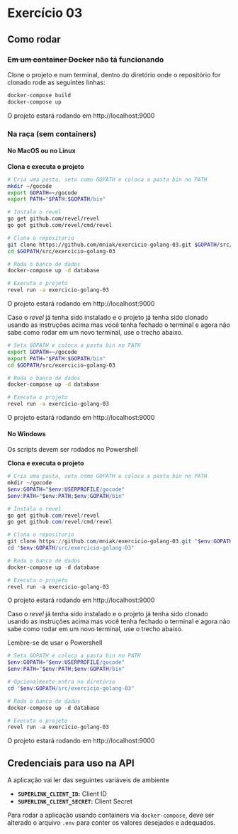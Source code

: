 Exercício 03
===================

## Como rodar

### ~~Em um container Docker~~ não tá funcionando

Clone o projeto e num terminal, dentro do diretório onde o repositório for clonado rode as seguintes linhas:
```bash
docker-compose build
docker-compose up
```
O projeto estará rodando em http://localhost:9000

### Na raça (sem containers)

#### No MacOS ou no Linux

**Clona e executa o projeto**
```bash
# Cria uma pasta, seta como GOPATH e coloca a pasta bin no PATH
mkdir ~/gocode
export GOPATH=~/gocode
export PATH="$PATH:$GOPATH/bin"

# Instala o revel
go get github.com/revel/revel
go get github.com/revel/cmd/revel

# Clona o repositorio
git clone https://github.com/mniak/exercicio-golang-03.git $GOPATH/src/exercicio-golang-03
cd $GOPATH/src/exercicio-golang-03

# Roda o banco de dados
docker-compose up -d database

# Executa o projeto
revel run -a exercicio-golang-03
```
O projeto estará rodando em http://localhost:9000

Caso o _revel_ já tenha sido instalado e o projeto já tenha sido clonado usando as instruções acima mas você tenha fechado o terminal e agora não sabe como rodar em um novo terminal, use o trecho abaixo.

```bash
# Seta GOPATH e coloca a pasta bin no PATH
export GOPATH=~/gocode
export PATH="$PATH:$GOPATH/bin"
cd $GOPATH/src/exercicio-golang-03

# Roda o banco de dados
docker-compose up -d database

# Executa o projeto
revel run -a exercicio-golang-03
```
O projeto estará rodando em http://localhost:9000

#### No Windows
Os scripts devem ser rodados no Powershell

**Clona e executa o projeto**
```powershell
# Cria uma pasta, seta como GOPATH e coloca a pasta bin no PATH
mkdir ~/gocode
$env:GOPATH="$env:USERPROFILE/gocode"
$env:PATH="$env:PATH;$env:GOPATH/bin"

# Instala o revel
go get github.com/revel/revel
go get github.com/revel/cmd/revel

# Clona o repositorio
git clone https://github.com/mniak/exercicio-golang-03.git "$env:GOPATH/src/exercicio-golang-03"
cd "$env:GOPATH/src/exercicio-golang-03"

# Roda o banco de dados
docker-compose up -d database

# Executa o projeto
revel run -a exercicio-golang-03
```
O projeto estará rodando em http://localhost:9000

Caso o _revel_ já tenha sido instalado e o projeto já tenha sido clonado usando as instruções acima mas você tenha fechado o terminal e agora não sabe como rodar em um novo terminal, use o trecho abaixo.

Lembre-se de usar o Powershell

```powershell
# Seta GOPATH e coloca a pasta bin no PATH
$env:GOPATH="$env:USERPROFILE/gocode"
$env:PATH="$env:PATH;$env:GOPATH/bin"

# Opcionalmente entra no diretório
cd "$env:GOPATH/src/exercicio-golang-03"

# Roda o banco de dados
docker-compose up -d database

# Executa o projeto
revel run -a exercicio-golang-03
```
O projeto estará rodando em http://localhost:9000


## Credenciais para uso na API
A aplicação vai ler das seguintes variáveis de ambiente

- **`SUPERLINK_CLIENT_ID`:** Client ID
- **`SUPERLINK_CLIENT_SECRET`:** Client Secret

Para rodar a aplicação usando containers via `docker-compose`, deve ser alterado o arquivo `.env` para conter os valores desejados e adequados.

